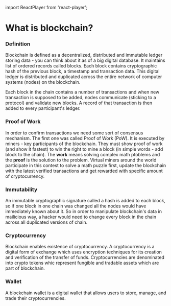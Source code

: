 import ReactPlayer from 'react-player';

# What is blockchain?

### Definition

Blockchain is defined as a decentralized, distributed and immutable ledger storing data - you can think about it as of a big digital database. It maintains list of ordered records called blocks. Each block contains cryptographic hash of the previous block, a timestamp and transaction data. This digital ledger is distributed and duplicated across the entire network of computer systems (nodes) on the blockchain.

Each block in the chain contains a number of transactions and when new transaction is supposed to be added, nodes communicate (sticking to a protocol) and validate new blocks. A record of that transaction is then added to every participant's ledger.

<ReactPlayer controls url="https://www.youtube.com/watch?v=yubzJw0uiE4" />

### Proof of Work

In order to confirm transactions we need some sort of consensus mechanism. The first one was called Proof of Work (PoW). It is executed by miners - key participants of the blockchain. They must show proof of work (and show it fastest) to win the right to mine a block (in simple words - add block to the chain). The **work** means solving complex math ptoblems and the **proof** is the solution to the problem. Virtual miners around the world participate in this contest to solve a math puzzle first, update the blockchain with the latest verified transactions and get rewarded with specific amount of cryptocurrency.

### Immutability

An immutable cryptographic signature called a hash is added to each block, so if one block in one chain was changed all the nodes would have immediately known about it. So in order to manipulate blockchain's data in mailicious way, a hacker would need to change every block in the chain across all duplicated versions of chain.

### Cryptocurrency

Blockchain enables existence of cryptocurrency. A cryptocurrency is a digital form of exchange which uses encryption techniques for its creation and verification of the transfer of funds.
Cryptocurrencies are denominated into crypto tokens whic represent fungible and tradable assets which are part of blockchain.

### Wallet

A blockchain wallet is a digital wallet that allows users to store, manage, and trade their cryptocurrencies.
